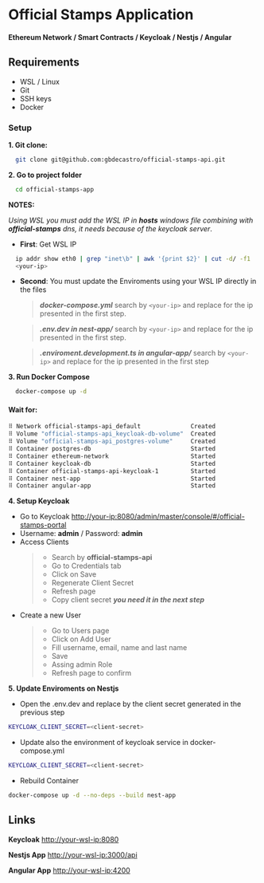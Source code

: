 # Official Stamps Application

#### Ethereum Network / Smart Contracts / Keycloak / Nestjs / Angular

## Requirements

-   WSL / Linux
-   Git
-   SSH keys
-   Docker

### Setup

**1. Git clone:**

```bash
  git clone git@github.com:gbdecastro/official-stamps-api.git
```

**2. Go to project folder**

```bash
  cd official-stamps-app
```

**NOTES:**

_Using WSL you must add the WSL IP in **hosts** windows file combining with **official-stamps** dns, it needs because of the keycloak server_.

-   **First**: Get WSL IP

```bash
  ip addr show eth0 | grep "inet\b" | awk '{print $2}' | cut -d/ -f1
  <your-ip>
```

-   **Second**: You must update the Enviroments using your WSL IP directly in the files

    > **_docker-compose.yml_** search by `<your-ip>` and replace for the ip presented in the first step.

    > **_.env.dev in nest-app/_** search by `<your-ip>` and replace for the ip presented in the first step.

    > **_.enviroment.development.ts in angular-app/_** search by `<your-ip>` and replace for the ip presented in the first step

**3. Run Docker Compose**

```bash
  docker-compose up -d
```

#### Wait for:

```bash
⠿ Network official-stamps-api_default              Created
⠿ Volume "official-stamps-api_keycloak-db-volume"  Created
⠿ Volume "official-stamps-api_postgres-volume"     Created
⠿ Container postgres-db                            Started
⠿ Container ethereum-network                       Started
⠿ Container keycloak-db                            Started
⠿ Container official-stamps-api-keycloak-1         Started
⠿ Container nest-app                               Started
⠿ Container angular-app                            Started
```

**4. Setup Keycloak**

-   Go to Keycloak [http://your-ip:8080/admin/master/console/#/official-stamps-portal](http://localhost:8080/admin/master/console/#/official-stamps-portal)
-   Username: **admin** / Password: **admin**
-   Access Clients
    > -   Search by **official-stamps-api**
    > -   Go to Credentials tab
    > -   Click on Save
    > -   Regenerate Client Secret
    > -   Refresh page
    > -   Copy client secret **_you need it in the next step_**
-   Create a new User
    > -   Go to Users page
    > -   Click on Add User
    > -   Fill username, email, name and last name
    > -   Save
    > -   Assing admin Role
    > -   Refresh page to confirm

**5. Update Enviroments on Nestjs**

-   Open the .env.dev and replace **<client-secret>** by the client secret generated in the previous step

```bash
KEYCLOAK_CLIENT_SECRET=<client-secret>
```

-   Update also the environment of keycloak service in docker-compose.yml

```bash
KEYCLOAK_CLIENT_SECRET=<client-secret>
```

-   Rebuild Container

```bash
docker-compose up -d --no-deps --build nest-app
```

## Links

**Keycloak** [http://your-wsl-ip:8080](http://your-wsl-ip:8080)

**Nestjs App** [http://your-wsl-ip:3000/api](http://your-wsl-ip:3000/api)

**Angular App** [http://your-wsl-ip:4200](http://your-wsl-ip:4200)
